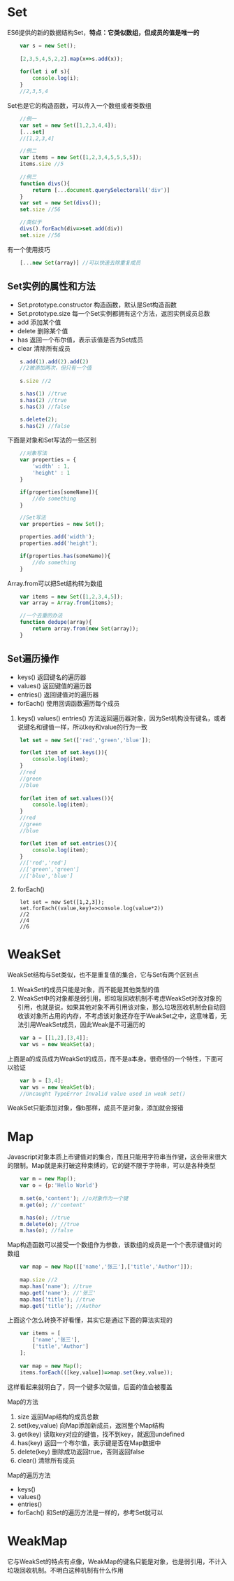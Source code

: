 # Set

ES6提供的新的数据结构Set，**特点：它类似数组，但成员的值是唯一的**
```javascript
	var s = new Set();
	
	[2,3,5,4,5,2,2].map(x=>s.add(x));
	
	for(let i of s){
		console.log(i);
	}
	//2,3,5,4
```
Set也是它的构造函数，可以传入一个数组或者类数组
```javascript
	//例一
	var set = new Set([1,2,3,4,4]);
	[...set]
	//[1,2,3,4]

	//例二
	var items = new Set([1,2,3,4,5,5,5,5]);
	items.size //5
	
	//例三
	function divs(){
		return [...document.querySelectorall('div')]
	}
	var set = new Set(divs());
	set.size //56

	//类似于
	divs().forEach(div=>set.add(div))
	set.size //56
```
有一个使用技巧
```javascript
	[...new Set(array)] //可以快速去除重复成员
```

## Set实例的属性和方法
+ Set.prototype.constructor 构造函数，默认是Set构造函数
+ Set.prototype.size 每一个Set实例都拥有这个方法，返回实例成员总数
+ add 添加某个值
+ delete 删除某个值
+ has 返回一个布尔值，表示该值是否为Set成员
+ clear 清除所有成员

```javascript
	s.add(1).add(2).add(2)
	//2被添加两次，但只有一个值
	
	s.size //2

	s.has(1) //true
	s.has(2) //true
	s.has(3) //false

	s.delete(2);
	s.has(2) //false

```

下面是对象和Set写法的一些区别
```javascript
	//对象写法
	var properties = {
		'width' : 1,
		'height' : 1
	}

	if(properties[someName]){
		//do something
	}

	//Set写法
	var properties = new Set();

	properties.add('width');
	properties.add('height');

	if(properties.has(someName)){
		//do something
	}

```

Array.from可以把Set结构转为数组
```javascript
	var items = new Set([1,2,3,4,5]);
	var array = Array.from(items);

	//一个去重的办法
	function dedupe(array){
		return array.from(new Set(array));
	}
```

## Set遍历操作
+ keys() 返回键名的遍历器
+ values() 返回键值的遍历器
+ entries() 返回键值对的遍历器
+ forEach() 使用回调函数遍历每个成员

1. keys() values() entries() 方法返回遍历器对象，因为Set机构没有键名，或者说键名和键值一样，所以key和value的行为一致
```javascript
	let set = new Set(['red','green','blue']);

	for(let item of set.keys()){
		console.log(item);
	}
	//red
	//green
	//blue
	
	for(let item of set.values()){
		console.log(item);
	}
	//red
	//green
	//blue

	for(let item of set.entries()){
		console.log(item);
	}
	//['red','red']
	//['green','green']
	//['blue','blue']

```
2. forEach()
```javscript
	let set = new Set([1,2,3]);
	set.forEach((value,key)=>console.log(value*2))
	//2
	//4
	//6
```

# WeakSet
WeakSet结构与Set类似，也不是重复值的集合，它与Set有两个区别点
1. WeakSet的成员只能是对象，而不能是其他类型的值
2. WeakSet中的对象都是弱引用，即垃圾回收机制不考虑WeakSet对改对象的引用，也就是说，如果其他对象不再引用该对象，那么垃圾回收机制会自动回收该对象所占用的内存，不考虑该对象还存在于WeakSet之中，这意味着，无法引用WeakSet成员，因此Weak是不可遍历的

```javascript
	var a = [[1,2],[3,4]];
	var ws = new WeakSet(a);
```
上面是a的成员成为WeakSet的成员，而不是a本身。很奇怪的一个特性，下面可以验证
```javascript
	var b = [3,4];
	var ws = new WeakSet(b);
	//Uncaught TypeError Invalid value used in weak set()
```
WeakSet只能添加对象，像b那样，成员不是对象，添加就会报错

# Map
Javascript对象本质上市键值对的集合，而且只能用字符串当作键，这会带来很大的限制。Map就是来打破这种束缚的，它的键不限于字符串，可以是各种类型
```javascript
	var m = new Map();
	var o = {p:'Hello World'}
	
	m.set(o,'content'); //o对象作为一个键
	m.get(o); //'content'

	m.has(o); //true
	m.delete(o); //true
	m.has(o); //false
```

Map构造函数可以接受一个数组作为参数，该数组的成员是一个个表示键值对的数组
```javascript
	var map = new Map([['name','张三'],['title','Author']]);
	
	map.size //2
	map.has('name'); //true
	map.get('name'); //'张三'
	map.has('title'); //true
	map.get('title'); //Author
```
上面这个怎么转换不好看懂，其实它是通过下面的算法实现的
```javascript
	var items = [
		['name','张三'],
		['title','Author']
	];
	
	var map = new Map();
	items.forEach(([key,value])=>map.set(key,value));
```
这样看起来就明白了，同一个键多次赋值，后面的值会被覆盖

Map的方法
1. size 返回Map结构的成员总数
2. set(key,value) 向Map添加新成员，返回整个Map结构
3. get(key) 读取key对应的键值，找不到key，就返回undefined
4. has(key) 返回一个布尔值，表示键是否在Map数据中
5. delete(key) 删除成功返回true，否则返回false
6. clear() 清除所有成员

Map的遍历方法
+ keys()
+ values()
+ entries()
+ forEach()
和Set的遍历方法是一样的，参考Set就可以

# WeakMap
它与WeakSet的特点有点像，WeakMap的键名只能是对象，也是弱引用，不计入垃圾回收机制。不明白这种机制有什么作用













